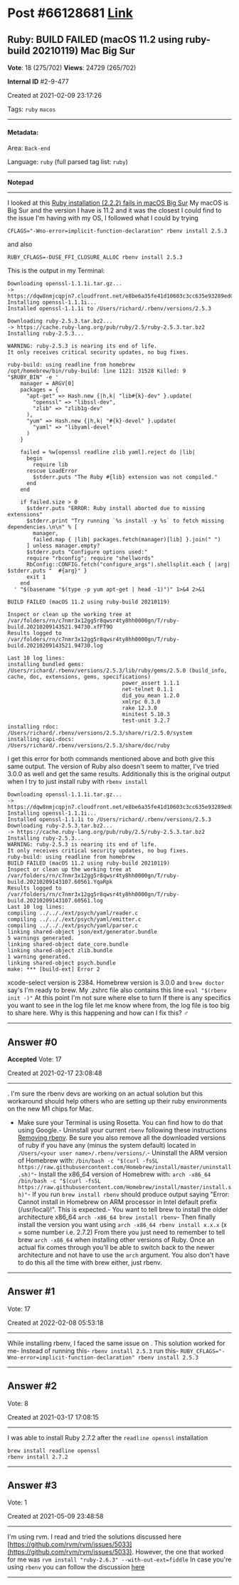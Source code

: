 
# Post \#66128681 [Link](https://stackoverflow.com/questions/66128681/)

## Ruby: BUILD FAILED (macOS 11.2 using ruby-build 20210119) Mac Big Sur

**Vote**: 18 (275/702) **Views**: 24729 (265/702) 

**Internal ID** \#2-9-477

Created at 2021-02-09 23:17:26

Tags: `ruby` `macos`

----------

#### Metadata:

Area: `Back-end`

Language: `ruby` (full parsed tag list: `ruby`)

----------

**Notepad**


----------

I looked at this [Ruby installation (2.2.2) fails in macOS Big Sur](https://stackoverflow.com/questions/65524323/ruby-installation-2-2-2-fails-in-macos-big-sur)
My macOS is Big Sur and the version I have is 11.2 and it was the closest I could find to the issue I'm having with my OS, I followed what I could by trying
```
CFLAGS="-Wno-error=implicit-function-declaration" rbenv install 2.5.3
```

and also
```
RUBY_CFLAGS=-DUSE_FFI_CLOSURE_ALLOC rbenv install 2.5.3
```

This is the output in my Terminal:
```
Downloading openssl-1.1.1i.tar.gz...
-> https://dqw8nmjcqpjn7.cloudfront.net/e8be6a35fe41d10603c3cc635e93289ed00bf34b79671a3a4de64fcee00d5242
Installing openssl-1.1.1i...
Installed openssl-1.1.1i to /Users/richard/.rbenv/versions/2.5.3

Downloading ruby-2.5.3.tar.bz2...
-> https://cache.ruby-lang.org/pub/ruby/2.5/ruby-2.5.3.tar.bz2
Installing ruby-2.5.3...

WARNING: ruby-2.5.3 is nearing its end of life.
It only receives critical security updates, no bug fixes.

ruby-build: using readline from homebrew
/opt/homebrew/bin/ruby-build: line 1121: 31528 Killed: 9               "$RUBY_BIN" -e '
    manager = ARGV[0]
    packages = {
      "apt-get" => Hash.new {|h,k| "lib#{k}-dev" }.update(
        "openssl" => "libssl-dev",
        "zlib" => "zlib1g-dev"
      ),
      "yum" => Hash.new {|h,k| "#{k}-devel" }.update(
        "yaml" => "libyaml-devel"
      )
    }

    failed = %w[openssl readline zlib yaml].reject do |lib|
      begin
        require lib
      rescue LoadError
        $stderr.puts "The Ruby #{lib} extension was not compiled."
      end
    end

    if failed.size > 0
      $stderr.puts "ERROR: Ruby install aborted due to missing extensions"
      $stderr.print "Try running `%s install -y %s` to fetch missing dependencies.\n\n" % [
        manager,
        failed.map { |lib| packages.fetch(manager)[lib] }.join(" ")
      ] unless manager.empty?
      $stderr.puts "Configure options used:"
      require "rbconfig"; require "shellwords"
      RbConfig::CONFIG.fetch("configure_args").shellsplit.each { |arg| $stderr.puts "  #{arg}" }
      exit 1
    end
  ' "$(basename "$(type -p yum apt-get | head -1)")" 1>&4 2>&1

BUILD FAILED (macOS 11.2 using ruby-build 20210119)

Inspect or clean up the working tree at /var/folders/rn/c7nmr3x12gg5r8qwsr4ty8hh0000gn/T/ruby-build.20210209143521.94730.xfFT9O
Results logged to /var/folders/rn/c7nmr3x12gg5r8qwsr4ty8hh0000gn/T/ruby-build.20210209143521.94730.log

Last 10 log lines:
installing bundled gems:            /Users/richard/.rbenv/versions/2.5.3/lib/ruby/gems/2.5.0 (build_info, cache, doc, extensions, gems, specifications)
                                    power_assert 1.1.1
                                    net-telnet 0.1.1
                                    did_you_mean 1.2.0
                                    xmlrpc 0.3.0
                                    rake 12.3.0
                                    minitest 5.10.3
                                    test-unit 3.2.7
installing rdoc:                    /Users/richard/.rbenv/versions/2.5.3/share/ri/2.5.0/system
installing capi-docs:               /Users/richard/.rbenv/versions/2.5.3/share/doc/ruby
```

I get this error for both commands mentioned above and both give this same output.
The version of Ruby also doesn't seem to matter, I've tried 3.0.0 as well and get the same results.
Additionally this is the original output when I try to just install ruby with `rbenv install`
```
Downloading openssl-1.1.1i.tar.gz...
-> https://dqw8nmjcqpjn7.cloudfront.net/e8be6a35fe41d10603c3cc635e93289ed00bf34b79671a3a4de64fcee00d5242
Installing openssl-1.1.1i...
Installed openssl-1.1.1i to /Users/richard/.rbenv/versions/2.5.3
Downloading ruby-2.5.3.tar.bz2...
-> https://cache.ruby-lang.org/pub/ruby/2.5/ruby-2.5.3.tar.bz2
Installing ruby-2.5.3...
WARNING: ruby-2.5.3 is nearing its end of life.
It only receives critical security updates, no bug fixes.
ruby-build: using readline from homebrew
BUILD FAILED (macOS 11.2 using ruby-build 20210119)
Inspect or clean up the working tree at /var/folders/rn/c7nmr3x12gg5r8qwsr4ty8hh0000gn/T/ruby-build.20210209143107.60561.YqaRpk
Results logged to /var/folders/rn/c7nmr3x12gg5r8qwsr4ty8hh0000gn/T/ruby-build.20210209143107.60561.log
Last 10 log lines:
compiling ../.././ext/psych/yaml/reader.c
compiling ../.././ext/psych/yaml/emitter.c
compiling ../.././ext/psych/yaml/parser.c
linking shared-object json/ext/generator.bundle
5 warnings generated.
linking shared-object date_core.bundle
linking shared-object zlib.bundle
1 warning generated.
linking shared-object psych.bundle
make: *** [build-ext] Error 2
```

xcode-select version is 2384.
Homebrew version is 3.0.0 and `brew doctor` say's I'm ready to brew.
My .zshrc file also contains this line `eval "$(rbenv init -)"`
At this point I'm not sure where else to turn 
If there is any specifics you want to see in the log file let me know where from, the log file is too big to share here. Why is this happening and how can I fix this? ‍♂️


----------
        
## Answer \#0

**Accepted** Vote: 17

Created at 2021-02-17 23:08:48

------------

. I'm sure the rbenv devs are working on an actual solution but this workaround should help others who are setting up their ruby environments on the new M1 chips for Mac.
- Make sure your Terminal is using Rosetta. You can find how to do that using Google.- Uninstall your current `rbenv` following these instructions [Removing rbenv](https://github.com/rbenv/rbenv#uninstalling-rbenv). Be sure you also remove all the downloaded versions of ruby if you have any (minus the system default) located in `/Users/<your user name>/.rbenv/versions/`.- Uninstall the ARM version of Homebrew with: `/bin/bash -c "$(curl -fsSL https://raw.githubusercontent.com/Homebrew/install/master/uninstall.sh)"`- Install the x86_64 version of Homebrew with: `arch -x86_64 /bin/bash -c "$(curl -fsSL https://raw.githubusercontent.com/Homebrew/install/master/install.sh)"`- If you run `brew install rbenv` should produce output saying "Error: Cannot install in Homebrew on ARM processor in Intel default prefix (/usr/local)!". This is expected.- You want to tell brew to install the older architecture x86_64 `arch -x86_64 brew install rbenv`- Then finally install the version you want using `arch -x86_64 rbenv install x.x.x` (x = some number i.e. 2.7.2)
From there you just need to remember to tell brew `arch -x86_64` when installing other versions of Ruby.
Once an actual fix comes through you'll be able to switch back to the newer architecture and not have to use the `arch` argument. You also don't have to do this all the time with brew either, just rbenv.


------------
    
    
## Answer \#1

 Vote: 17

Created at 2022-02-08 05:53:18

------------

While installing rbenv, I faced the same issue on .
This solution worked for me-
Instead of running this-
`rbenv install 2.5.3`
run this-
`RUBY_CFLAGS="-Wno-error=implicit-function-declaration" rbenv install 2.5.3`


------------
    
    
## Answer \#2

 Vote: 8

Created at 2021-03-17 17:08:15

------------

I was able to install Ruby 2.7.2 after the `readline openssl` installation
```
brew install readline openssl
rbenv install 2.7.2
```



------------
    
    
## Answer \#3

 Vote: 1

Created at 2021-05-09 23:48:58

------------

I'm using rvm. I read and tried the solutions discussed here [https://github.com/rvm/rvm/issues/5033](https://github.com/rvm/rvm/issues/5033).
However, the one that worked for me was `rvm install "ruby-2.6.3" --with-out-ext=fiddle`
In case you're using `rbenv` you can follow the discussion [here](https://github.com/rbenv/ruby-build/issues/1691)


------------
    
    